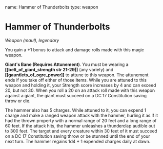 name: Hammer of Thunderbolts
type: weapon

# Hammer of Thunderbolts 
_Weapon (maul), legendary_ 

You gain a +1 bonus to attack and damage rolls made with this magic weapon.

**Giant's Bane (Requires Attunement)**. You must be wearing a **[[belt_of_giant_strength str 21-29]]** (any variety) and **[[gauntlets_of_ogre_power]]** to attune to this weapon. The attunement ends if you take off either of those items. While you are attuned to this weapon and holding it, your Strength score increases by 4 and can exceed 20, but not 30. When you roll a 20 on an attack roll made with this weapon against a giant, the giant must succeed on a DC 17 Constitution saving throw or die.

The hammer also has 5 charges. While attuned to it, you can expend 1 charge and make a ranged weapon attack with the hammer, hurling it as if it had the thrown property with a normal range of 20 feet and a long range of 60 feet. If the attack hits, the hammer unleashes a thunderclap audible out to 300 feet. The target and every creature within 30 feet of it must succeed on a DC 17 Constitution saving throw or be stunned until the end of your next turn. The hammer regains 1d4 + 1 expended charges daily at dawn. 